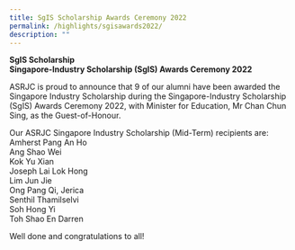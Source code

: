 ```yaml
---
title: SgIS Scholarship Awards Ceremony 2022
permalink: /highlights/sgisawards2022/
description: ""
---
```

**SgIS Scholarship**<br>
**Singapore-Industry Scholarship (SgIS) Awards Ceremony 2022**


ASRJC is proud to announce that 9 of our alumni have been awarded the Singapore Industry Scholarship during the Singapore-Industry Scholarship (SgIS) Awards Ceremony 2022, with Minister for Education, Mr Chan Chun Sing, as the Guest-of-Honour.

Our ASRJC Singapore Industry Scholarship (Mid-Term) recipients are:  
Amherst Pang An Ho  
Ang Shao Wei  
Kok Yu Xian  
Joseph Lai Lok Hong  
Lim Jun Jie  
Ong Pang Qi, Jerica  
Senthil Thamilselvi  
Soh Hong Yi  
Toh Shao En Darren

Well done and congratulations to all!
